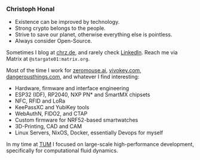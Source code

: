 ### Christoph Honal

- Existence can be improved by technology.
- Strong crypto belongs to the people.
- Strive to save our planet, otherwise everything else is pointless.
- Always consider Open-Source.

Sometimes I blog at [chrz.de](https://chrz.de), and rarely check [LinkedIn](https://www.linkedin.com/in/christoph-honal/). Reach me via Matrix at `@stargate01:matrix.org`.

Most of the time I work for [zeromouse.ai](https://zeromouse.ai), [vivokey.com](https://vivokey.com), [dangerousthings.com](https://dangerousthings.com), and whatever I find interesting:

- Hardware, firmware and interface engineering
- ESP32 (IDF), RP2040, NXP PN* and SmartMX chipsets
- NFC, RFID and LoRa
- KeePassXC and YubiKey tools
- WebAuthN, FIDO2, and CTAP
- Custom firmware for NRF52-based smartwatches
- 3D-Printing, CAD and CAM
- Linux Servers, NixOS, Docker, essentially Devops for myself

In my time at [TUM](https://www.tum.de/) I focused on large-scale high-performance development, specifically for computational fluid dynamics.
